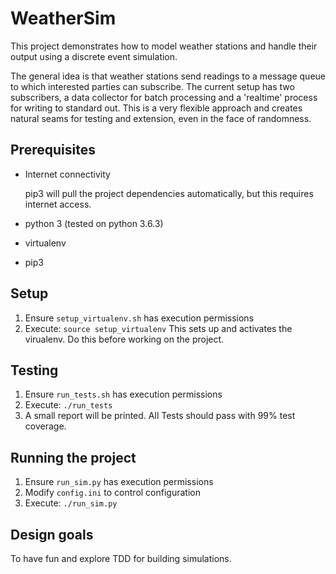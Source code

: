 # WeatherSim

This project demonstrates how to model weather stations and handle their output using a discrete event simulation.

The general idea is that weather stations send readings to a message queue to which interested parties can subscribe.
The current setup has two subscribers, a data collector for batch processing and a 'realtime' process for writing to standard out.
This is a very flexible approach and creates natural seams for testing and extension, even in the face of randomness.


## Prerequisites
- Internet connectivity

    pip3 will pull the project dependencies automatically, but this requires internet access.
- python 3 (tested on python 3.6.3)
- virtualenv
- pip3

## Setup
1. Ensure `setup_virtualenv.sh` has execution permissions
2. Execute: `source setup_virtualenv` This sets up and activates the virualenv. Do this before working on the project.

## Testing
1. Ensure `run_tests.sh` has execution permissions
2. Execute: `./run_tests`
3. A small report will be printed. All Tests should pass with 99% test coverage.

## Running the project
1. Ensure `run_sim.py` has execution permissions
2. Modify `config.ini` to control configuration
2. Execute: `./run_sim.py`

## Design goals
To have fun and explore TDD for building simulations.

